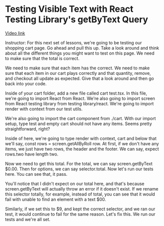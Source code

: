 # Testing Visible Text with React Testing Library's getByText Query

[Video link](https://www.egghead.io/lessons/redux-testing-visible-text-with-react-testing-library-s-getbytext-query?pl=confidently-testing-redux-applications-with-jest-typescript-16e17d9b)



Instructor: For this next set of lessons, we're going to be testing our shopping cart page. Go ahead and pull this up. Take a look around and think about all the different things you might want to test on this page. We need to make sure that the total is correct.

We need to make sure that each item has the correct. We need to make sure that each item in our cart plays correctly and that quantity, remove, and checkout all update as expected. Give that a look around and then go back into your code.

Inside of your cart folder, add a new file called cart test.tsx. In this file, we're going to import React from React. We're also going to import screen from React testing library from testing library/react. We're going to import render with context from our test utils.

We're also going to import the cart component from ./cart. With our import setup, type test and empty cart should not have any items. Seems pretty straightforward, right?

Inside of here, we're going to type render with context, cart and below that we'll say, const rows = screen.getAllByRoll row. At first, if we don't have any items, we just have two rows, the header and the footer. We can say, expect rows.two have length two.

Now we need to get this total. For the total, we can say screen.getByText $0.00. Then for options, we can say selector.total. Now let's run our tests here. You can see that, it pass.

You'll notice that I didn't expect on our total here, and that's because screen.getByText will actually throw an error if it doesn't exist. If we rename this selector totally, for example, instead of total, you can see that it would fail with unable to find an element with a text $00.

Similarly, if we set this to $9, and kept the correct selector, and we ran our test, it would continue to fail for the same reason. Let's fix this. We run our tests and we're all set.
